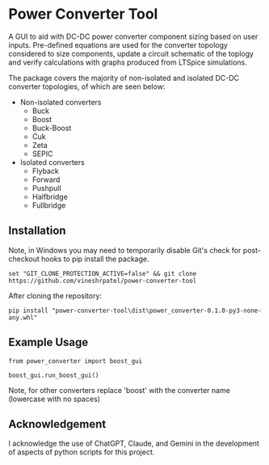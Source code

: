# Power Converter Tool

A GUI to aid with DC-DC power converter component sizing based on user inputs. Pre-defined equations are used for the converter topology considered to size components, update a circuit schematic of the toplogy and verify calculations with graphs produced from LTSpice simulations.

The package covers the majority of non-isolated and isolated DC-DC converter topologies, of which are seen below:
- Non-isolated converters 
    - Buck
    - Boost
    - Buck-Boost
    - Ćuk
    - Zeta
    - SEPIC
- Isolated converters
    - Flyback
    - Forward
    - Pushpull
    - Halfbridge
    - Fullbridge

## Installation

Note, in Windows you may need to temporarily disable Git's check for post-checkout hooks to pip install the package.
```
set "GIT_CLONE_PROTECTION_ACTIVE=false" && git clone https://github.com/vineshrpatel/power-converter-tool
```

After cloning the repository:
```
pip install "power-converter-tool\dist\power_converter-0.1.0-py3-none-any.whl"
```

## Example Usage

```
from power_converter import boost_gui

boost_gui.run_boost_gui()
```

Note, for other converters replace 'boost' with the converter name (lowercase with no spaces)

## Acknowledgement

I acknowledge the use of ChatGPT, Claude, and Gemini in the development of aspects of python scripts for this project.